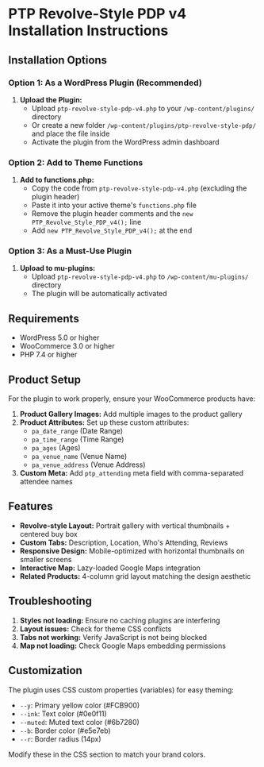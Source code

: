 # PTP Revolve-Style PDP v4 Installation Instructions

## Installation Options

### Option 1: As a WordPress Plugin (Recommended)

1. **Upload the Plugin:**
   - Upload `ptp-revolve-style-pdp-v4.php` to your `/wp-content/plugins/` directory
   - Or create a new folder `/wp-content/plugins/ptp-revolve-style-pdp/` and place the file inside
   - Activate the plugin from the WordPress admin dashboard

### Option 2: Add to Theme Functions

1. **Add to functions.php:**
   - Copy the code from `ptp-revolve-style-pdp-v4.php` (excluding the plugin header)
   - Paste it into your active theme's `functions.php` file
   - Remove the plugin header comments and the `new PTP_Revolve_Style_PDP_v4();` line
   - Add `new PTP_Revolve_Style_PDP_v4();` at the end

### Option 3: As a Must-Use Plugin

1. **Upload to mu-plugins:**
   - Upload `ptp-revolve-style-pdp-v4.php` to `/wp-content/mu-plugins/` directory
   - The plugin will be automatically activated

## Requirements

- WordPress 5.0 or higher
- WooCommerce 3.0 or higher
- PHP 7.4 or higher

## Product Setup

For the plugin to work properly, ensure your WooCommerce products have:

1. **Product Gallery Images:** Add multiple images to the product gallery
2. **Product Attributes:** Set up these custom attributes:
   - `pa_date_range` (Date Range)
   - `pa_time_range` (Time Range) 
   - `pa_ages` (Ages)
   - `pa_venue_name` (Venue Name)
   - `pa_venue_address` (Venue Address)
3. **Custom Meta:** Add `ptp_attending` meta field with comma-separated attendee names

## Features

- **Revolve-style Layout:** Portrait gallery with vertical thumbnails + centered buy box
- **Custom Tabs:** Description, Location, Who's Attending, Reviews
- **Responsive Design:** Mobile-optimized with horizontal thumbnails on smaller screens
- **Interactive Map:** Lazy-loaded Google Maps integration
- **Related Products:** 4-column grid layout matching the design aesthetic

## Troubleshooting

1. **Styles not loading:** Ensure no caching plugins are interfering
2. **Layout issues:** Check for theme CSS conflicts
3. **Tabs not working:** Verify JavaScript is not being blocked
4. **Map not loading:** Check Google Maps embedding permissions

## Customization

The plugin uses CSS custom properties (variables) for easy theming:
- `--y`: Primary yellow color (#FCB900)
- `--ink`: Text color (#0e0f11)
- `--muted`: Muted text color (#6b7280)
- `--b`: Border color (#e5e7eb)
- `--r`: Border radius (14px)

Modify these in the CSS section to match your brand colors.